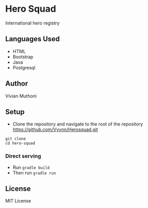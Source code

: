 # Hero Squad

International hero registry

## Languages Used
- HTML
- Bootstrap
- Java
- Postgresql

## Author
Vivian Muthoni

## Setup
- Clone the repository and navigate to the root of the repository
https://github.com/Vyvnn/Herosquad.git
```
git clone 
cd hero-squad
```

### Direct serving
- Run `gradle build`
- Then run `gradle run`



## License
MIT License